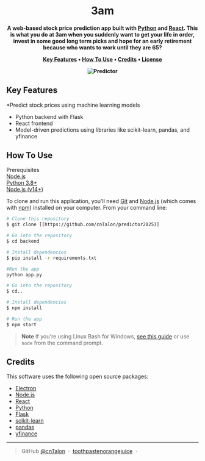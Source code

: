 
<h1 align="center">
  <br>
  3am
  <br>
</h1>

<h4 align="center">A web-based stock price prediction app built with <a href="https://www.python.org/">Python</a> and <a href="https://react.dev/">React</a>. This is what you do at 3am when you suddenly want to get your life in order, invest in some good long term picks and hope for an early retirement because who wants to work until they are 65?

<p align="center">
  <a href="#key-features">Key Features</a> •
  <a href="#how-to-use">How To Use</a> •
  <a href="#credits">Credits</a> •
  <a href="#license">License</a>
</p>

![Predictor](https://github.com/user-attachments/assets/755279d6-95e1-4206-8fa0-df9fd55704ea)

## Key Features

*Predict stock prices using machine learning models
* Python backend with Flask
* React frontend 
* Model-driven predictions using libraries like scikit-learn, pandas, and yfinance

## How To Use
Prerequisites
<br>
[Node.js](https://nodejs.org/)
<br>
[Python 3.8+](https://www.python.org/downloads/)
<br>
[Node.js (v14+)](https://www.npmjs.com/)

To clone and run this application, you'll need [Git](https://git-scm.com) and [Node.js](https://nodejs.org/en/download/) (which comes with [npm](http://npmjs.com)) installed on your computer. From your command line:

```bash
# Clone this repository
$ git clone [(https://github.com/cnTalon/predictor2025)]

# Go into the repository
$ cd backend

# Install dependencies
$ pip install -r requirements.txt

#Run the app
python app.py

# Go into the repository
$ cd..

# Install dependencies
$ npm install

# Run the app
$ npm start
```

> **Note**
> If you're using Linux Bash for Windows, [see this guide](https://www.howtogeek.com/261575/how-to-run-graphical-linux-desktop-applications-from-windows-10s-bash-shell/) or use `node` from the command prompt.

## Credits

This software uses the following open source packages:

- [Electron](http://electron.atom.io/)
- [Node.js](https://nodejs.org/)
- [React](https://react.dev/)
- [Python](https://www.python.org/)
- [Flask](https://flask.palletsprojects.com/en/stable/)
- [scikit-learn]()
- [pandas]()
- [yfinance]()
---
> GitHub [@cnTalon](https://github.com/cnTalon) &nbsp;&middot;&nbsp; [toothpastenorangejuice](https://github.com/toothpastenorangejuice) &nbsp;&middot;&nbsp;




